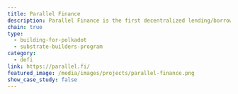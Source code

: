 ```yaml
---
title: Parallel Finance
description: Parallel Finance is the first decentralized lending/borrowing and staking protocol built on top of the Polkadot ecosystem.
chain: true
type:
  - building-for-polkadot
  - substrate-builders-program
category:
  - defi
link: https://parallel.fi/
featured_image: /media/images/projects/parallel-finance.png
show_case_study: false
---
```

